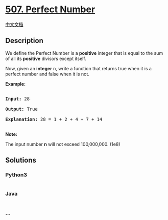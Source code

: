 # [507. Perfect Number](https://leetcode.com/problems/perfect-number)

[中文文档](/solution/0500-0599/0507.Perfect%20Number/README.md)

## Description
<p>We define the Perfect Number is a <b>positive</b> integer that is equal to the sum of all its <b>positive</b> divisors except itself. 

</p>

Now, given an <b>integer</b> n, write a function that returns true when it is a perfect number and false when it is not.

</p>



<p><b>Example:</b><br />

<pre>

<b>Input:</b> 28

<b>Output:</b> True

<b>Explanation:</b> 28 = 1 + 2 + 4 + 7 + 14

</pre>

</p>



<p><b>Note:</b>

The input number <b>n</b> will not exceed 100,000,000. (1e8)

</p>


## Solutions


<!-- tabs:start -->

### **Python3**

```python

```

### **Java**

```java

```

### **...**
```

```

<!-- tabs:end -->